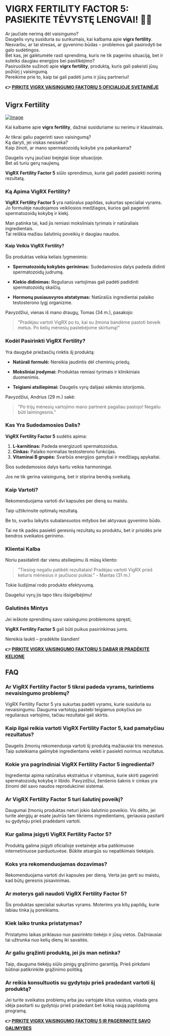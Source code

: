 # VIGRX FERTILITY FACTOR 5: PASIEKITE TĖVYSTĘ LENGVAI! 👶✨

Ar jaučiate nerimą dėl vaisingumo?  
Daugelis vyrų susiduria su sunkumais, kai kalbama apie **vigrx fertility**.  
Nesvarbu, ar tai stresas, ar gyvenimo būdas – problemos gali pasirodyti be galo sudėtingos.  
Bet kas, jei galėtumėte rasti sprendimą, kuris ne tik pagerins situaciją, bet ir suteiks daugiau energijos bei pasitikėjimo?  
Pasiruoškite sužinoti apie **vigrx fertility**, produktą, kuris gali pakeisti jūsų požiūrį į vaisingumą.  
Pereikime prie to, kaip tai gali padėti jums ir jūsų partneriui!



**👉 [PIRKITE VIGRX VAISINGUMO FAKTORIŲ 5 OFICIALIOJE SVETAINĖJE](https://gchaffi.com/gedmn6At)**

## Vigrx Fertility

[![Image](https://www2.sellhealth.com/139/fertility-factor-5-11-1.jpg)](https://gchaffi.com/gedmn6At)

Kai kalbame apie **vigrx fertility**, dažnai susiduriame su nerimu ir klausimais. 

Ar tikrai galiu pagerinti savo vaisingumą?  
Ką daryti, jei viskas nesiseka?  
Kaip žinoti, ar mano spermatozoidų kokybė yra pakankama?

Daugelis vyrų jaučiasi bejėgiai šioje situacijoje.  
Bet aš turiu gerų naujienų.

**VigRX Fertility Factor 5** siūlo sprendimus, kurie gali padėti pasiekti norimą rezultatą.

### Ką Apima VigRX Fertility?

**VigRX Fertility Factor 5** yra natūralus papildas, sukurtas specialiai vyrams.  
Jo formulėje naudojamos veikliosios medžiagos, kurios gali pagerinti spermatozoidų kokybę ir kiekį.

Man patinka tai, kad jis remiasi moksliniais tyrimais ir natūraliais ingredientais.  
Tai reiškia mažiau šalutinių poveikių ir daugiau naudos.

#### Kaip Veikia VigRX Fertility?

Šis produktas veikia keliais lygmenimis:

- **Spermatozoidų kokybės gerinimas:** Sudedamosios dalys padeda didinti spermatozoidų judrumą.
  
- **Kiekio didinimas:** Reguliarus vartojimas gali padėti padidinti spermatozoidų skaičių.
  
- **Hormonų pusiausvyros atstatymas:** Natūralūs ingredientai palaiko testosterono lygį organizme.

Pavyzdžiui, vienas iš mano draugų, Tomas (34 m.), pasakojo: 

> "Pradėjau vartoti VigRX po to, kai su žmona bandėme pastoti beveik metus. Po kelių mėnesių pastebėjome skirtumą!"

### Kodėl Pasirinkti VigRX Fertility?

Yra daugybė priežasčių rinktis šį produktą:

- **Natūrali formulė:** Nereikia jaudintis dėl cheminių priedų.
  
- **Moksliniai įrodymai:** Produktas remiasi tyrimais ir klinikiniais duomenimis.
  
- **Teigiami atsiliepimai:** Daugelis vyrų dalijasi sėkmės istorijomis.

Pavyzdžiui, Andrius (29 m.) sakė:

> "Po trijų mėnesių vartojimo mano partnerė pagaliau pastojo! Negaliu būti laimingesnis."

### Kas Yra Sudedamosios Dalis?

**VigRX Fertility Factor 5** sudėtis apima:

1. **L-karnitinas:** Padeda energizuoti spermatozoidus.
2. **Cinkas:** Palaiko normalias testosterono funkcijas.
3. **Vitaminai B grupės:** Svarbūs energijos gamybai ir medžiagų apykaitai.

Šios sudedamosios dalys kartu veikia harmoningai. 

Jos ne tik gerina vaisingumą, bet ir stiprina bendrą sveikatą.

### Kaip Vartoti?

Rekomenduojama vartoti dvi kapsules per dieną su maistu. 

Taip užtikrinsite optimalų rezultatą.

Be to, svarbu laikytis subalansuotos mitybos bei aktyvaus gyvenimo būdo.

Tai ne tik padės pasiekti geresnių rezultatų su produktu, bet ir prisidės prie bendros sveikatos gerinimo.

### Klientai Kalba

Noriu pasidalinti dar vienu atsiliepimu iš mūsų kliento:

> "Tiesiog negaliu patikėti rezultatais! Pradėjau vartoti VigRX prieš keturis mėnesius ir jaučiuosi puikiai." - Mantas (31 m.)

Tokie liudijimai rodo produkto efektyvumą.  

Daugeliui vyrų jis tapo tikru išsigelbėjimu!

### Galutinės Mintys

Jei ieškote sprendimų savo vaisingumo problemoms spręsti,

**VigRX Fertility Factor 5** gali būti puikus pasirinkimas jums.

Nereikia laukti – pradėkite šiandien!



**👉 [PIRKITE VIGRX VAISINGUMO FAKTORIŲ 5 DABAR IR PRADĖKITE KELIONĘ](https://gchaffi.com/gedmn6At)**

## FAQ

### Ar VigRX Fertility Factor 5 tikrai padeda vyrams, turintiems nevaisingumo problemų?
VigRX Fertility Factor 5 yra sukurtas padėti vyrams, kurie susiduria su nevaisingumu. Dauguma vartotojų pastebi teigiamus pokyčius po reguliaraus vartojimo, tačiau rezultatai gali skirtis.

### Kaip ilgai reikia vartoti VigRX Fertility Factor 5, kad pamatyčiau rezultatus?
Daugelis žmonių rekomenduoja vartoti šį produktą mažiausiai tris mėnesius. Taip suteikiama galimybė ingredientams veikti ir pasiekti norimus rezultatus.

### Kokie yra pagrindiniai VigRX Fertility Factor 5 ingredientai?
Ingredientai apima natūralius ekstraktus ir vitaminus, kurie skirti pagerinti spermatozoidų kokybę ir libido. Pavyzdžiui, ženšenio šaknis ir cinkas yra žinomi dėl savo naudos reprodukcinei sistemai.

### Ar VigRX Fertility Factor 5 turi šalutinį poveikį?
Daugumai žmonių produktas neturi jokio šalutinio poveikio. Vis dėlto, jei turite alergijų ar esate jautrūs tam tikriems ingredientams, geriausia pasitarti su gydytoju prieš pradėdami vartoti.

### Kur galima įsigyti VigRX Fertility Factor 5?
Produktą galima įsigyti oficialioje svetainėje arba patikimuose internetiniuose parduotuvėse. Būkite atsargūs su nepatikimais tiekėjais.

### Koks yra rekomenduojamas dozavimas?
Rekomenduojama vartoti dvi kapsules per dieną. Verta jas gerti su maistu, kad būtų geresnis įsisavinimas.

### Ar moterys gali naudoti VigRX Fertility Factor 5?
Šis produktas specialiai sukurtas vyrams. Moterims yra kitų papildų, kurie labiau tinka jų poreikiams.

### Kiek laiko trunka pristatymas?
Pristatymo laikas priklauso nuo pasirinkto tiekėjo ir jūsų vietos. Dažniausiai tai užtrunka nuo kelių dienų iki savaitės.

### Ar galiu grąžinti produktą, jei jis man netinka?
Taip, dauguma tiekėjų siūlo pinigų grąžinimo garantiją. Prieš pirkdami būtinai patikrinkite grąžinimo politiką.

### Ar reikia konsultuotis su gydytoju prieš pradedant vartoti šį produktą?
Jei turite sveikatos problemų arba jau vartojate kitus vaistus, visada gera idėja pasitarti su gydytoju prieš pradedant bet kokią naują papildomą programą.



**👉 [PIRKITE VIGRX VAISINGUMO FAKTORIŲ 5 IR PAGERINKITE SAVO GALIMYBES](https://gchaffi.com/gedmn6At)**
